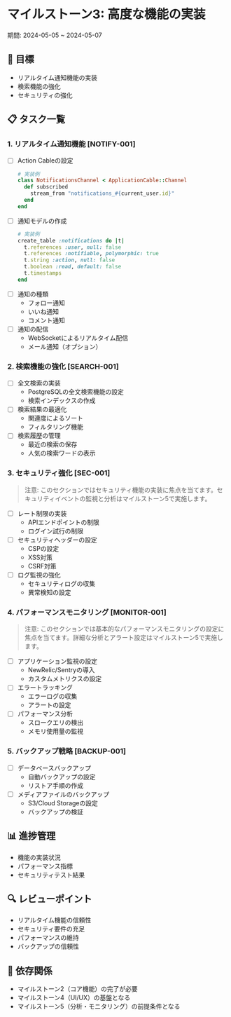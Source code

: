 # マイルストーン3: 高度な機能の実装
期間: 2024-05-05 ~ 2024-05-07

## 🎯 目標
- リアルタイム通知機能の実装
- 検索機能の強化
- セキュリティの強化

## 📋 タスク一覧

### 1. リアルタイム通知機能 [NOTIFY-001]
- [ ] Action Cableの設定
    ```ruby
    # 実装例
    class NotificationsChannel < ApplicationCable::Channel
      def subscribed
        stream_from "notifications_#{current_user.id}"
      end
    end
    ```
- [ ] 通知モデルの作成
    ```ruby
    # 実装例
    create_table :notifications do |t|
      t.references :user, null: false
      t.references :notifiable, polymorphic: true
      t.string :action, null: false
      t.boolean :read, default: false
      t.timestamps
    end
    ```
- [ ] 通知の種類
    - フォロー通知
    - いいね通知
    - コメント通知
- [ ] 通知の配信
    - WebSocketによるリアルタイム配信
    - メール通知（オプション）

### 2. 検索機能の強化 [SEARCH-001]
- [ ] 全文検索の実装
    - PostgreSQLの全文検索機能の設定
    - 検索インデックスの作成
- [ ] 検索結果の最適化
    - 関連度によるソート
    - フィルタリング機能
- [ ] 検索履歴の管理
    - 最近の検索の保存
    - 人気の検索ワードの表示

### 3. セキュリティ強化 [SEC-001]
> 注意: このセクションではセキュリティ機能の実装に焦点を当てます。セキュリティイベントの監視と分析はマイルストーン5で実施します。
- [ ] レート制限の実装
    - APIエンドポイントの制限
    - ログイン試行の制限
- [ ] セキュリティヘッダーの設定
    - CSPの設定
    - XSS対策
    - CSRF対策
- [ ] ログ監視の強化
    - セキュリティログの収集
    - 異常検知の設定

### 4. パフォーマンスモニタリング [MONITOR-001]
> 注意: このセクションでは基本的なパフォーマンスモニタリングの設定に焦点を当てます。詳細な分析とアラート設定はマイルストーン5で実施します。
- [ ] アプリケーション監視の設定
    - NewRelic/Sentryの導入
    - カスタムメトリクスの設定
- [ ] エラートラッキング
    - エラーログの収集
    - アラートの設定
- [ ] パフォーマンス分析
    - スロークエリの検出
    - メモリ使用量の監視

### 5. バックアップ戦略 [BACKUP-001]
- [ ] データベースバックアップ
    - 自動バックアップの設定
    - リストア手順の作成
- [ ] メディアファイルのバックアップ
    - S3/Cloud Storageの設定
    - バックアップの検証

## 📊 進捗管理
- 機能の実装状況
- パフォーマンス指標
- セキュリティテスト結果

## 🔍 レビューポイント
- リアルタイム機能の信頼性
- セキュリティ要件の充足
- パフォーマンスの維持
- バックアップの信頼性

## 🔄 依存関係
- マイルストーン2（コア機能）の完了が必要
- マイルストーン4（UI/UX）の基盤となる
- マイルストーン5（分析・モニタリング）の前提条件となる 